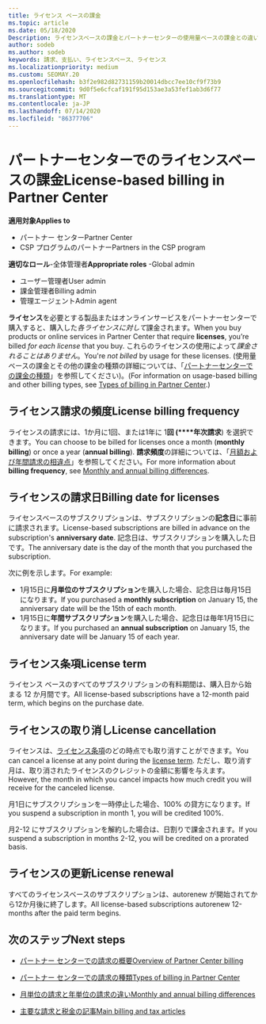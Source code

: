 ```yaml
---
title: ライセンス ベースの課金
ms.topic: article
ms.date: 05/18/2020
Description: ライセンスベースの課金とパートナーセンターの使用量ベースの課金との違いについて説明します (ライセンスの使用法ではなく、ライセンスごとの請求方法など)。
author: sodeb
ms.author: sodeb
keywords: 請求、支払い、ライセンスベース、ライセンス
ms.localizationpriority: medium
ms.custom: SEOMAY.20
ms.openlocfilehash: b3f2e982d82731159b20014dbcc7ee10cf9f73b9
ms.sourcegitcommit: 9d0f5e6cfcaf191f95d153ae3a53fef1ab3d6f77
ms.translationtype: MT
ms.contentlocale: ja-JP
ms.lasthandoff: 07/14/2020
ms.locfileid: "86377706"
---
```

# <a name="license-based-billing-in-partner-center"></a><span data-ttu-id="50be7-104">パートナーセンターでのライセンスベースの課金</span><span class="sxs-lookup"><span data-stu-id="50be7-104">License-based billing in Partner Center</span></span>

<span data-ttu-id="50be7-105">**適用対象**</span><span class="sxs-lookup"><span data-stu-id="50be7-105">**Applies to**</span></span>

- <span data-ttu-id="50be7-106">パートナー センター</span><span class="sxs-lookup"><span data-stu-id="50be7-106">Partner Center</span></span>
- <span data-ttu-id="50be7-107">CSP プログラムのパートナー</span><span class="sxs-lookup"><span data-stu-id="50be7-107">Partners in the CSP program</span></span>

<span data-ttu-id="50be7-108">**適切なロール**-全体管理者</span><span class="sxs-lookup"><span data-stu-id="50be7-108">**Appropriate roles** -Global admin</span></span>
- <span data-ttu-id="50be7-109">ユーザー管理者</span><span class="sxs-lookup"><span data-stu-id="50be7-109">User admin</span></span>
- <span data-ttu-id="50be7-110">課金管理者</span><span class="sxs-lookup"><span data-stu-id="50be7-110">Billing admin</span></span>
- <span data-ttu-id="50be7-111">管理エージェント</span><span class="sxs-lookup"><span data-stu-id="50be7-111">Admin agent</span></span>

<span data-ttu-id="50be7-112">**ライセンス**を必要とする製品またはオンラインサービスをパートナーセンターで購入すると、購入した*各ライセンスに対して*課金されます。</span><span class="sxs-lookup"><span data-stu-id="50be7-112">When you buy products or online services in Partner Center that require **licenses**, you’re billed *for each license* that you buy.</span></span> <span data-ttu-id="50be7-113">これらのライセンスの使用によって*課金されることはありません*。</span><span class="sxs-lookup"><span data-stu-id="50be7-113">You're *not billed* by usage for these licenses.</span></span> <span data-ttu-id="50be7-114">(使用量ベースの課金とその他の課金の種類の詳細については、「[パートナーセンターでの課金の種類](billing-different-types.md)」を参照してください)。</span><span class="sxs-lookup"><span data-stu-id="50be7-114">(For information on usage-based billing and other billing types, see [Types of billing in Partner Center](billing-different-types.md).)</span></span>

## <a name="license-billing-frequency"></a><span data-ttu-id="50be7-115">ライセンス請求の頻度</span><span class="sxs-lookup"><span data-stu-id="50be7-115">License billing frequency</span></span>

<span data-ttu-id="50be7-116">ライセンスの請求には、1か月に1回、または1年に 1**回 (\*\*\*\*年次請求**) を選択できます。</span><span class="sxs-lookup"><span data-stu-id="50be7-116">You can choose to be billed for licenses once a month (**monthly billing**) or once a year (**annual billing**).</span></span> <span data-ttu-id="50be7-117">**請求頻度**の詳細については、「[月額および年間請求の相違点](billing-annual-monthly.md)」を参照してください。</span><span class="sxs-lookup"><span data-stu-id="50be7-117">For more information about **billing frequency**, see [Monthly and annual billing differences](billing-annual-monthly.md).</span></span>

## <a name="billing-date-for-licenses"></a><span data-ttu-id="50be7-118">ライセンスの請求日</span><span class="sxs-lookup"><span data-stu-id="50be7-118">Billing date for licenses</span></span>

<span data-ttu-id="50be7-119">ライセンスベースのサブスクリプションは、サブスクリプションの**記念日**に事前に請求されます。</span><span class="sxs-lookup"><span data-stu-id="50be7-119">License-based subscriptions are billed in advance on the subscription's **anniversary date**.</span></span> <span data-ttu-id="50be7-120">記念日は、サブスクリプションを購入した日です。</span><span class="sxs-lookup"><span data-stu-id="50be7-120">The anniversary date is the day of the month that you purchased the subscription.</span></span>

<span data-ttu-id="50be7-121">次に例を示します。</span><span class="sxs-lookup"><span data-stu-id="50be7-121">For example:</span></span>

- <span data-ttu-id="50be7-122">1月15日に**月単位のサブスクリプション**を購入した場合、記念日は毎月15日になります。</span><span class="sxs-lookup"><span data-stu-id="50be7-122">If you purchased a **monthly subscription** on January 15, the anniversary date will be the 15th of each month.</span></span>
- <span data-ttu-id="50be7-123">1月15日に**年間サブスクリプション**を購入した場合、記念日は毎年1月15日になります。</span><span class="sxs-lookup"><span data-stu-id="50be7-123">If you purchased an **annual subscription** on January 15, the anniversary date will be January 15 of each year.</span></span>

## <a name="license-term"></a><span data-ttu-id="50be7-124">ライセンス条項</span><span class="sxs-lookup"><span data-stu-id="50be7-124">License term</span></span>

<span data-ttu-id="50be7-125">ライセンス ベースのすべてのサブスクリプションの有料期間は、購入日から始まる 12 か月間です。</span><span class="sxs-lookup"><span data-stu-id="50be7-125">All license-based subscriptions have a 12-month paid term, which begins on the purchase date.</span></span>

## <a name="license-cancellation"></a><span data-ttu-id="50be7-126">ライセンスの取り消し</span><span class="sxs-lookup"><span data-stu-id="50be7-126">License cancellation</span></span>

<span data-ttu-id="50be7-127">ライセンスは、[ライセンス条項](#license-term)のどの時点でも取り消すことができます。</span><span class="sxs-lookup"><span data-stu-id="50be7-127">You can cancel a license at any point during the [license term](#license-term).</span></span> <span data-ttu-id="50be7-128">ただし、取り消す月は、取り消されたライセンスのクレジットの金額に影響を与えます。</span><span class="sxs-lookup"><span data-stu-id="50be7-128">However, the month in which you cancel impacts how much credit you will receive for the canceled license.</span></span>

<span data-ttu-id="50be7-129">月1日にサブスクリプションを一時停止した場合、100% の貸方になります。</span><span class="sxs-lookup"><span data-stu-id="50be7-129">If you suspend a subscription in month 1, you will be credited 100%.</span></span>

<span data-ttu-id="50be7-130">月2-12 にサブスクリプションを解約した場合は、日割りで課金されます。</span><span class="sxs-lookup"><span data-stu-id="50be7-130">If you suspend a subscription in months 2-12, you will be credited on a prorated basis.</span></span>

## <a name="license-renewal"></a><span data-ttu-id="50be7-131">ライセンスの更新</span><span class="sxs-lookup"><span data-stu-id="50be7-131">License renewal</span></span>

<span data-ttu-id="50be7-132">すべてのライセンスベースのサブスクリプションは、autorenew が開始されてから12か月後に終了します。</span><span class="sxs-lookup"><span data-stu-id="50be7-132">All license-based subscriptions autorenew 12-months after the paid term begins.</span></span>

## <a name="next-steps"></a><span data-ttu-id="50be7-133">次のステップ</span><span class="sxs-lookup"><span data-stu-id="50be7-133">Next steps</span></span>

- [<span data-ttu-id="50be7-134">パートナー センターでの請求の概要</span><span class="sxs-lookup"><span data-stu-id="50be7-134">Overview of Partner Center billing</span></span>](billing-basics.md)

- [<span data-ttu-id="50be7-135">パートナー センターでの請求の種類</span><span class="sxs-lookup"><span data-stu-id="50be7-135">Types of billing in Partner Center</span></span>](billing-different-types.md)

- [<span data-ttu-id="50be7-136">月単位の請求と年単位の請求の違い</span><span class="sxs-lookup"><span data-stu-id="50be7-136">Monthly and annual billing differences</span></span>](billing-annual-monthly.md)

- [<span data-ttu-id="50be7-137">主要な請求と税金の記事</span><span class="sxs-lookup"><span data-stu-id="50be7-137">Main billing and tax articles</span></span>](billing.md)
